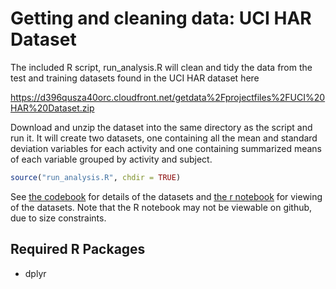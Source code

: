# Getting and cleaning data: UCI HAR Dataset

The included R script, run_analysis.R will clean and tidy the data from the test and training datasets found in the UCI HAR dataset here

https://d396qusza40orc.cloudfront.net/getdata%2Fprojectfiles%2FUCI%20HAR%20Dataset.zip

Download and unzip the dataset into the same directory as the script and run it. It will create two datasets, one containing all the mean and standard deviation variables for each activity and one containing summarized means of each variable grouped by activity and subject.

```R
source("run_analysis.R", chdir = TRUE)
```

See [the codebook](Codebook.md) for details of the datasets and [the r notebook](codebook.nb.html) for viewing of the datasets. Note that the R notebook may not be viewable on github, due to size constraints.

## Required R Packages
* dplyr